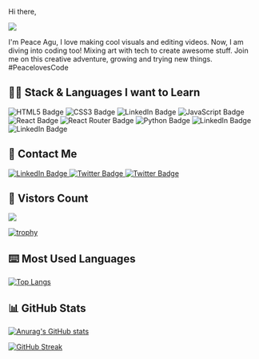 Hi there, [](https://user-images.githubusercontent.com/18350557/176309783-0785949b-9127-417c-8b55-ab5a4333674e.gif)

<img src="https://raw.githubusercontent.com/halfrost/halfrost/master/icons/header_.png"/>

I'm Peace Agu, I love making cool visuals and editing videos. Now, I am diving into coding too! Mixing art with tech to create awesome stuff. Join me on this creative adventure, growing and trying new things. #PeacelovesCode


## 👨‍💻 Stack & Languages I want to Learn
<img src="https://img.shields.io/badge/HTML5-E34F26?style=for-the-badge&logo=html5&logoColor=white" alt="HTML5 Badge"/> <img src="https://img.shields.io/badge/CSS3-1572B6?style=for-the-badge&logo=css3&logoColor=white" alt="CSS3 Badge"/> <img src="https://img.shields.io/badge/Bootstrap-563D7C?style=for-the-badge&logo=bootstrap&logoColor=white" alt="LinkedIn Badge"/> <img src="https://img.shields.io/badge/JavaScript-323330?style=for-the-badge&logo=javascript&logoColor=F7DF1E" alt="JavaScript Badge"/> <img src="https://img.shields.io/badge/React-20232A?style=for-the-badge&logo=react&logoColor=61DAFB" alt="React Badge"/> <img src="https://img.shields.io/badge/React_Router-CA4245?style=for-the-badge&logo=react-router&logoColor=white" alt="React Router Badge"/> <img src="https://img.shields.io/badge/Python-FFD43B?style=for-the-badge&logo=python&logoColor=blue" alt="Python Badge"/> <img src="https://img.shields.io/badge/Django-092E20?style=for-the-badge&logo=django&logoColor=green" alt="LinkedIn Badge"/> <img src="https://img.shields.io/badge/django%20rest-ff1709?style=for-the-badge&logo=django&logoColor=white" alt="LinkedIn Badge"/>


## 📱 Contact Me

<div id="badges">
  <a href="https://www.linkedin.com/in/peaceagu">
    <img src="https://img.shields.io/badge/LinkedIn-blue?style=for-the-badge&logo=linkedin&logoColor=white" alt="LinkedIn Badge"/>
  </a>
  <a href="https://twitter.com/peaceagu_">
    <img src="https://img.shields.io/badge/Twitter-blue?style=for-the-badge&logo=twitter&logoColor=white" alt="Twitter Badge"/>
  </a>
   <a href="https://wa.link/2nw25c">
    <img src="[https://img.shields.io/badge/Twitter-blue](https://create.wa.link/static/WhatsApp-0e878a0fa68c61b06e781cee2e6bc71f.svg)?style=for-the-badge&logo=twitter&logoColor=white" alt="Twitter Badge"/>
  </a>
</div>


## 👀 Vistors Count

<img src="https://profile-counter.glitch.me/Peacelovescode/count.svg" />

[![trophy](https://github-profile-trophy.vercel.app/?username=Peacelovescode&theme=onedark)](https://github.com/ryo-ma/github-profile-trophy)

## ⌨️ Most Used Languages 

[![Top Langs](https://github-readme-stats.vercel.app/api/top-langs/?username=Peacelovescode&layout=compact)](https://github.com/anuraghazra/github-readme-stats)


## 📊 GitHub Stats

[![Anurag's GitHub stats](https://github-readme-stats.vercel.app/api?username=Peacelovescode)](https://github.com/anuraghazra/github-readme-stats)

[![GitHub Streak](https://streak-stats.demolab.com?user=Peacelovescode&theme=dark&hide_border=true&border_radius=3.5)](https://git.io/streak-stats)
